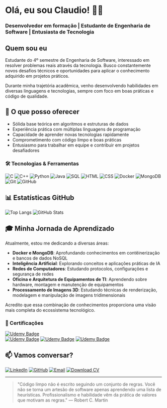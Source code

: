 # Olá, eu sou Claudio! 👋🏼    
### Desenvolvedor em formação | Estudante de Engenharia de Software | Entusiasta de Tecnologia

## Quem sou eu
Estudante do 4º semestre de Engenharia de Software, interessado em resolver problemas reais através da tecnologia. Busco constantemente novos desafios técnicos e oportunidades para aplicar o conhecimento adquirido em projetos práticos.

Durante minha trajetória acadêmica, venho desenvolvendo habilidades em diversas linguagens e tecnologias, sempre com foco em boas práticas e código de qualidade.

## 🚀 O que posso oferecer
- Sólida base teórica em algoritmos e estruturas de dados
- Experiência prática com múltiplas linguagens de programação
- Capacidade de aprender novas tecnologias rapidamente
- Comprometimento com código limpo e boas práticas
- Entusiasmo para trabalhar em equipe e contribuir em projetos desafiadores

### 🛠️ Tecnologias & Ferramentas
![C](https://img.shields.io/badge/C-00599C?style=for-the-badge&logo=c&logoColor=white)
![C++](https://img.shields.io/badge/C++-00599C?style=for-the-badge&logo=cplusplus&logoColor=white)
![Python](https://img.shields.io/badge/Python-3776AB?style=for-the-badge&logo=python&logoColor=white)
![Java](https://img.shields.io/badge/Java-ED8B00?style=for-the-badge&logo=java&logoColor=white)
![SQL](https://img.shields.io/badge/SQL-CC2927?style=for-the-badge&logo=microsoftsqlserver&logoColor=white)
![HTML](https://img.shields.io/badge/HTML-E34F26?style=for-the-badge&logo=html5&logoColor=white)
![CSS](https://img.shields.io/badge/CSS-1572B6?style=for-the-badge&logo=css3&logoColor=white)
![Docker](https://img.shields.io/badge/Docker-2496ED?style=for-the-badge&logo=docker&logoColor=white)
![MongoDB](https://img.shields.io/badge/MongoDB-47A248?style=for-the-badge&logo=mongodb&logoColor=white)
![Git](https://img.shields.io/badge/Git-F05032?style=for-the-badge&logo=git&logoColor=white)
![GitHub](https://img.shields.io/badge/GitHub-100000?style=for-the-badge&logo=github&logoColor=white)

## 📊 Estatísticas GitHub
![Top Langs](https://github-readme-stats.vercel.app/api/top-langs/?username=ClaudioAMF1&langs_count=8&theme=radical&hide_border=true&title_color=FF5733&icon_color=FFC300&layout=compact&hide=Jupyter%20Notebook) ![GitHub Stats](https://github-readme-stats.vercel.app/api?username=ClaudioAMF1&show_icons=true&theme=dark&hide_border=true)

## 🎓 Minha Jornada de Aprendizado
Atualmente, estou me dedicando a diversas áreas:

- **Docker e MongoDB**: Aprofundando conhecimentos em contêinerização e bancos de dados NoSQL
- **Inteligência Artificial**: Explorando conceitos e aplicações práticas de IA
- **Redes de Computadores**: Estudando protocolos, configurações e segurança de redes
- **Oficina e Arquitetura de Equipamentos de TI**: Aprendendo sobre hardware, montagem e manutenção de equipamentos
- **Processamento de Imagens 3D**: Estudando técnicas de renderização, modelagem e manipulação de imagens tridimensionais

Acredito que essa combinação de conhecimentos proporciona uma visão mais completa do ecossistema tecnológico.

### 📜 Certificações
[![Udemy Badge](https://img.shields.io/badge/Udemy-Algoritmos_e_Lógica_de_Programação-A435F0?style=for-the-badge&logo=Udemy&logoColor=white)](https://www.udemy.com/certificate/UC-7a341365-4841-4736-91e4-a1eb14b20bf1/)   
[![Udemy Badge](https://img.shields.io/badge/Udemy-Java_COMPLETO_POO_+_Projetos-A435F0?style=for-the-badge&logo=Udemy&logoColor=white)](https://www.udemy.com/certificate/UC-3c4a88d1-b3c7-405c-999f-513e5b0181ae/) 
[![Udemy Badge](https://img.shields.io/badge/Udemy-iOS_&_Swift_The_Complete_iOS_App_Development_Bootcamp-A435F0?style=for-the-badge&logo=Udemy&logoColor=white)](https://www.udemy.com/certificate/UC-13962c5a-48a2-4140-8c75-9bc923aa3784/) 
[![Udemy Badge](https://img.shields.io/badge/Udemy-Mastering_Data_Structures_&_Algorithms_using_C_and_C++-A435F0?style=for-the-badge&logo=Udemy&logoColor=white)](https://www.udemy.com/certificate/UC-1590a13f-004b-45df-904c-384295ad9dbd/)

## 📫 Vamos conversar?

[![LinkedIn](https://img.shields.io/badge/LinkedIn-0077B5?style=for-the-badge&logo=linkedin&logoColor=white)](https://www.linkedin.com/in/cgfm1/)
[![GitHub](https://img.shields.io/badge/GitHub-100000?style=for-the-badge&logo=github&logoColor=white)](https://github.com/ClaudioAMF1)
[![Email](https://img.shields.io/badge/Email-D14836?style=for-the-badge&logo=gmail&logoColor=white)](mailto:cmeireles756@gmail.com)
[![Download CV](https://img.shields.io/badge/CV-Download-brightgreen?style=for-the-badge&logo=google-drive&logoColor=white)](./Curriculo-Claudio-Meireles.pdf)

---

> "Código limpo não é escrito seguindo um conjunto de regras. Você não se torna um artesão de software apenas aprendendo uma lista de heurísticas. Profissionalismo e habilidade vêm da prática de valores que motivam as regras." — Robert C. Martin
